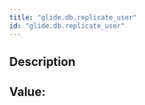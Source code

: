 ```yaml
---
title: "glide.db.replicate_user"
id: "glide.db.replicate_user"
---
```

## Description



## Value: 
```

```